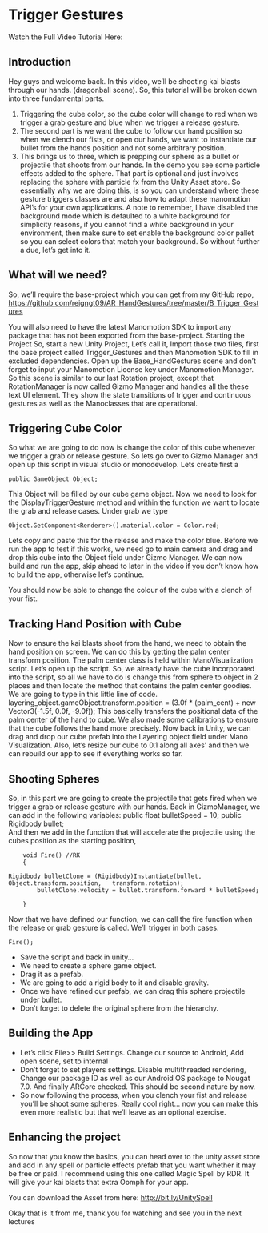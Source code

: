 # Trigger Gestures

Watch the Full Video Tutorial Here:

## Introduction
Hey guys and welcome back. In this video, we’ll be shooting kai blasts through our hands. (dragonball scene). So, this tutorial will be broken down into three fundamental parts.

1.	Triggering the cube color, so the cube color will change to red when we trigger a grab gesture and blue when we trigger a release gesture.
2.	The second part is we want the cube to follow our hand position so when we clench our fists, or open our hands, we want to instantiate our bullet from the hands position and not some arbitrary position.
3.	This brings us to three, which is prepping our sphere as a bullet or projectile that shoots from our hands. In the demo you see some particle effects added to the sphere. That part is optional and just involves replacing the sphere with particle fx from the Unity Asset store.
So essentially why we are doing this, is so you can understand where these gesture triggers classes are and also how to adapt these manomotion API’s for your own applications. 
A note to remember, I have disabled the background mode which is defaulted to a white background for simplicity reasons, if you cannot find a white background in your environment, then make sure to set enable the background color pallet so you can select colors that match your background.
So without further a due, let’s get into it.

## What will we need?
So, we’ll require the base-project which you can get from my GitHub repo, https://github.com/reigngt09/AR_HandGestures/tree/master/B_Trigger_Gestures

You will also need to have the latest Manomotion SDK to import any package that has not been exported from the base-project.
Starting the Project
So, start a new Unity Project, Let’s call it, Import those two files, first the base project called Trigger_Gestures and then Manomotion SDK to fill in excluded dependencies. Open up the Base_HandGestures scene and don’t forget to input your Manomotion License key under Manomotion Manager.
So this scene is similar to our last Rotation project, except that RotationManager is now called Gizmo Manager and handles all the these text UI element. They show the state transitions of trigger and continuous gestures as well as the Manoclasses that are operational. 

## Triggering Cube Color 
So what we are going to do now is change the color of this cube whenever we trigger a grab or release gesture.
So lets go over to Gizmo Manager and open up this script in visual studio or monodevelop.
Lets create first a 
```
public GameObject Object;
```

This Object will be filled by our cube game object.
Now we need to look for the DisplayTriggerGesture method and within the function we want to locate the grab and release cases. Under grab we type
```
Object.GetComponent<Renderer>().material.color = Color.red;
```
Lets copy and paste this for the release and make the color blue. 
Before we run the app to test if this works, we need go to main camera and drag and drop this cube into the Object field under Gizmo Manager.
We can now build and run the app, skip ahead to later in the video if you don’t know how to build the app, otherwise let’s continue.

You should now be able to change the colour of the cube with a clench of your fist.
  
## Tracking Hand Position with Cube
Now to ensure the kai blasts shoot from the hand, we need to obtain the hand position on screen. We can do this by getting the palm center transform position. The palm center class is held within ManoVisualization script. Let’s open up the script.
So, we already have the cube incorporated into the script, so all we have to do is change this from sphere to object in 2 places and then locate the method that contains the palm center goodies. We are going to type in this little line of code. 
layering_object.gameObject.transform.position = (3.0f * (palm_cent) + new Vector3(-1.5f, 0.0f, -9.0f)); 
This basically transfers the positional data of the palm center of the hand to cube. We also made some calibrations to ensure that the cube follows the hand more precisely. 
Now back in Unity, we can drag and drop our cube prefab into the Layering object field under Mano Visualization. Also, let’s resize our cube to 0.1 along all axes’ and then we can rebuild our app to see if everything works so far.

## Shooting Spheres
So, in this part we are going to create the projectile that gets fired when we trigger a grab or release gesture with our hands. Back in GizmoManager, we can add in the following variables:
    public float bulletSpeed = 10; 
    public Rigidbody bullet;  
And then we add in the function that will accelerate the projectile using the cubes position as the starting position,
```
    void Fire() //RK
    {

Rigidbody bulletClone = (Rigidbody)Instantiate(bullet, Object.transform.position,   transform.rotation);
        bulletClone.velocity = bullet.transform.forward * bulletSpeed;

    }
```
Now that we have defined our function, we can call the fire function when the release or grab gesture is called. We’ll trigger in both cases.
```
Fire();
```
*	Save the script and back in unity…
*	We need to create a sphere game object. 
*	Drag it as a prefab.
*	We are going to add a rigid body to it and disable gravity. 
*	Once we have refined our prefab, we can drag this sphere projectile under bullet.
*	Don’t forget to delete the original sphere from the hierarchy. 

## Building the App
*	Let’s click File>> Build Settings. Change our source to Android, Add open scene, set to internal
*	Don’t forget to set players settings. Disable multithreaded rendering, Change our package ID as well as our Android OS package to Nougat 7.0. And finally ARCore checked. This should be second nature by now.
*	So now following the process, when you clench your fist and release you’ll be shoot some spheres. Really cool right… now you can make this even more realistic but that we’ll leave as an optional exercise. 

## Enhancing the project
So now that you know the basics, you can head over to the unity asset store and add in any spell or particle effects prefab that you want whether it may be free or paid. I recommend using this one called Magic Spell by RDR. It will give your kai blasts that extra Oomph for your app.

You can download the Asset from here:
http://bit.ly/UnitySpell

Okay that is it from me, thank you for watching and see you in the next lectures








